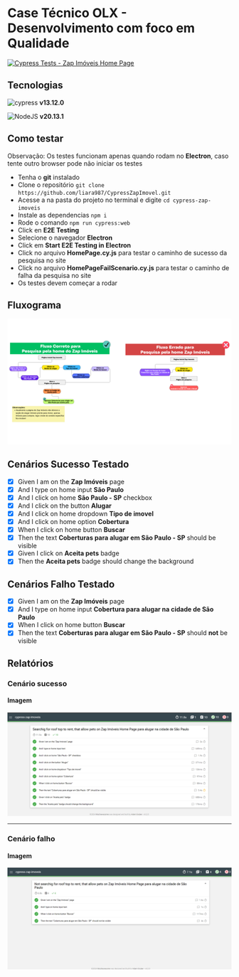 # Case Técnico OLX - Desenvolvimento com foco em Qualidade

[![Cypress Tests - Zap Imóveis Home Page](https://github.com/liara987/CypressZapImovel/actions/workflows/cypress-zap-imoveis.yml/badge.svg)](https://github.com/liara987/CypressZapImovel/actions/workflows/cypress-zap-imoveis.yml)

## Tecnologias
![cypress](https://img.shields.io/badge/-cypress-%23E5E5E5?style=for-the-badge&logo=cypress&logoColor=058a5e) **v13.12.0**

![NodeJS](https://img.shields.io/badge/node.js-6DA55F?style=for-the-badge&logo=node.js&logoColor=white) **v20.13.1**

## Como testar

Observação: Os testes funcionam apenas quando rodam no **Electron**, caso tente outro browser pode não iniciar os testes

- Tenha o **git** instalado
- Clone o repositório ```git clone https://github.com/liara987/CypressZapImovel.git```
- Acesse a na pasta do projeto no terminal e digite ```cd cypress-zap-imoveis```
- Instale as dependencias ```npm i```
- Rode o comando ```npm run cypress:web```
- Click en **E2E Testing**
- Selecione o navegador **Electron**
- Click em **Start E2E Testing in Electron**
- Click no arquivo **HomePage.cy.js** para testar o caminho de sucesso da pesquisa no site
- Click no arquivo **HomePageFailScenario.cy.js** para testar o caminho de falha da pesquisa no site
- Os testes devem começar a rodar

## Fluxograma
![imagem do fluxograma](./cypress-zap-imoveis/reports-images/Fluxograma.png)

## Cenários Sucesso Testado

- [x] Given I am on the **Zap Imóveis** page
- [x] And I type on home input **São Paulo**
- [x] And I click on home **São Paulo - SP** checkbox
- [x] And I click on the button **Alugar**
- [x] And I click on home dropdown **Tipo de imovel**
- [x] And I click on home option **Cobertura**
- [x] When I click on home button **Buscar**
- [x] Then the text **Coberturas para alugar em São Paulo - SP** should be visible
- [x] Given I click on **Aceita pets** badge
- [x] Then the **Aceita pets** badge should change the background

## Cenários Falho Testado

- [x] Given I am on the **Zap Imóveis** page
- [x] And I type on home input **Cobertura para alugar na cidade de São Paulo**
- [x] When I click on home button **Buscar**
- [x] Then the text **Coberturas para alugar em São Paulo - SP** should **not** be visible

## Relatórios

### Cenário sucesso

#### Imagem
![relatório de sucesso](./cypress-zap-imoveis/reports-images/SuccessScenario.png)

---

### Cenário falho

#### Imagem

![relatório falho](./cypress-zap-imoveis/reports-images/FailScenario.png)

